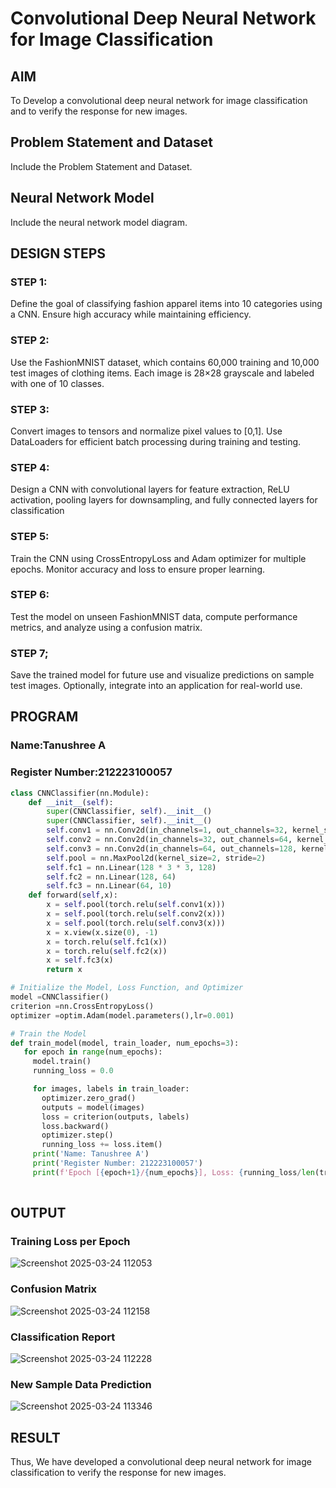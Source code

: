 # Convolutional Deep Neural Network for Image Classification

## AIM

To Develop a convolutional deep neural network for image classification and to verify the response for new images.

## Problem Statement and Dataset

Include the Problem Statement and Dataset.

## Neural Network Model

Include the neural network model diagram.

## DESIGN STEPS

### STEP 1:
Define the goal of classifying fashion apparel items into 10 categories using a CNN. Ensure high accuracy while maintaining efficiency.

### STEP 2:
Use the FashionMNIST dataset, which contains 60,000 training and 10,000 test images of clothing items. Each image is 28×28 grayscale and labeled with one of 10 classes.

### STEP 3:
Convert images to tensors and normalize pixel values to [0,1]. Use DataLoaders for efficient batch processing during training and testing.

### STEP 4:
Design a CNN with convolutional layers for feature extraction, ReLU activation, pooling layers for downsampling, and fully connected layers for classification

### STEP 5:
Train the CNN using CrossEntropyLoss and Adam optimizer for multiple epochs. Monitor accuracy and loss to ensure proper learning.

### STEP 6:
Test the model on unseen FashionMNIST data, compute performance metrics, and analyze using a confusion matrix.

### STEP 7;
Save the trained model for future use and visualize predictions on sample test images. Optionally, integrate into an application for real-world use.



## PROGRAM

### Name:Tanushree A
### Register Number:212223100057
```python
class CNNClassifier(nn.Module):
    def __init__(self):
        super(CNNClassifier, self).__init__()
        super(CNNClassifier, self).__init__()
        self.conv1 = nn.Conv2d(in_channels=1, out_channels=32, kernel_size=3, padding=1)
        self.conv2 = nn.Conv2d(in_channels=32, out_channels=64, kernel_size=3, padding=1)
        self.conv3 = nn.Conv2d(in_channels=64, out_channels=128, kernel_size=3, padding=1)
        self.pool = nn.MaxPool2d(kernel_size=2, stride=2)
        self.fc1 = nn.Linear(128 * 3 * 3, 128)
        self.fc2 = nn.Linear(128, 64)
        self.fc3 = nn.Linear(64, 10)
    def forward(self,x):
        x = self.pool(torch.relu(self.conv1(x)))
        x = self.pool(torch.relu(self.conv2(x)))
        x = self.pool(torch.relu(self.conv3(x)))
        x = x.view(x.size(0), -1)
        x = torch.relu(self.fc1(x))
        x = torch.relu(self.fc2(x))
        x = self.fc3(x)
        return x
```


```python
# Initialize the Model, Loss Function, and Optimizer
model =CNNClassifier()
criterion =nn.CrossEntropyLoss()
optimizer =optim.Adam(model.parameters(),lr=0.001)
```

```python
# Train the Model
def train_model(model, train_loader, num_epochs=3):
   for epoch in range(num_epochs):
     model.train()
     running_loss = 0.0

     for images, labels in train_loader:
       optimizer.zero_grad()
       outputs = model(images)
       loss = criterion(outputs, labels)
       loss.backward()
       optimizer.step()
       running_loss += loss.item()
     print('Name: Tanushree A')
     print('Register Number: 212223100057')
     print(f'Epoch [{epoch+1}/{num_epochs}], Loss: {running_loss/len(train_loader):.4f}')
    

```

## OUTPUT
### Training Loss per Epoch

![Screenshot 2025-03-24 112053](https://github.com/user-attachments/assets/ce166e3b-353b-4ee7-a6e1-03d030f2c669)


### Confusion Matrix
![Screenshot 2025-03-24 112158](https://github.com/user-attachments/assets/873b9867-4252-4c52-8967-aeb6dd6d209e)



### Classification Report

![Screenshot 2025-03-24 112228](https://github.com/user-attachments/assets/c075a9ea-c750-46d3-8b7a-afaf56ad5bb8)



### New Sample Data Prediction

![Screenshot 2025-03-24 113346](https://github.com/user-attachments/assets/91831462-6cb1-4c69-b17f-cedb354e5bbc)




## RESULT
Thus, We have developed a convolutional deep neural network for image classification to verify the response for new images.
